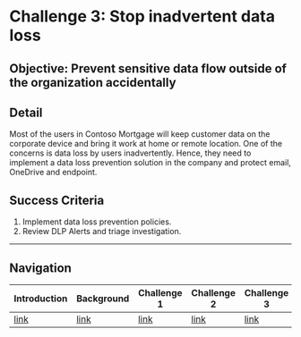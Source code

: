 # Challenge 3: Stop inadvertent data loss

## Objective: Prevent sensitive data flow outside of the organization accidentally 

## Detail
Most of the users in Contoso Mortgage will keep customer data on the corporate device and bring it work at home or remote location. One of the concerns is data loss by users inadvertently. Hence, they need to implement a data loss prevention solution in the company and protect email, OneDrive and endpoint.  

## Success Criteria
1. Implement data loss prevention policies.
1. Review DLP Alerts and triage investigation.

<!-- Common Footer -->
___

## Navigation
  
Introduction | Background | Challenge 1 | Challenge 2 | Challenge 3 | Challenge 4 | Challenge 5 | Summmary
------------ | ---------- | ----------- | ----------- | ----------- | ----------- | ----------- | ---------- 
[link](Intro.html) | [link](Background.html) |  [link](Challenge1.html) | [link](Challenge2.html) | [link](Challenge3.html) | [link](Challenge4.html) | [link](Challenge5.html) | [link](Summary.html)
  
